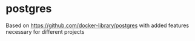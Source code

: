 # postgres
Based on https://github.com/docker-library/postgres with added features necessary for different projects
